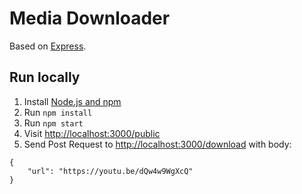 # Media Downloader
Based on [Express](http://expressjs.com/).

## Run locally

1. Install [Node.js and npm](https://nodejs.org/)
1. Run `npm install`
1. Run `npm start`
1. Visit [http://localhost:3000/public](http://localhost:3000/public)
1. Send Post Request to [http://localhost:3000/download](http://localhost:3000/download)
with body:
```
{
    "url": "https://youtu.be/dQw4w9WgXcQ"
}
```